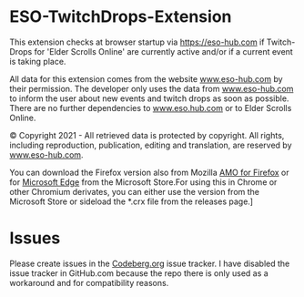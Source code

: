 # ESO-TwitchDrops-Extension

This extension checks at browser startup via https://eso-hub.com if Twitch-Drops for 'Elder Scrolls Online' are currently active and/or if a current event is taking place.

All data for this extension comes from the website www.eso-hub.com by their permission. The developer only uses the data from www.eso-hub.com to inform the user about new events and twitch drops as soon as possible. There are no further dependencies to www.eso.hub.com or to Elder Scrolls Online.

© Copyright 2021 - All retrieved data is protected by copyright. All rights, including reproduction, publication, editing and translation, are reserved by www.eso-hub.com.

You can download the Firefox version also from Mozilla [AMO for Firefox](https://addons.mozilla.org/firefox/addon/eso-twitchdrops/) or for [Microsoft Edge](https://microsoftedge.microsoft.com/addons/detail/eepahmilpgbhefklfgdejmljahnkeopc) from the Microsoft Store.For using this in Chrome or other Chromium derivates, you can either use the version from the Microsoft Store or sideload the \*.crx file from the releases page.]

# Issues
Please create issues in the [Codeberg.org](https://codeberg.org/Offerel/ESO-TwitchDrops-Extension/issues) issue tracker. I have disabled the issue tracker in GitHub.com because the repo there is only used as a workaround and for compatibility reasons.